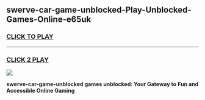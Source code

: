 
## swerve-car-game-unblocked-Play-Unblocked-Games-Online-e65uk
<h3>
<a href="https://premium76.site?title=swerve-car-game-unblocked&ref=25A">CLICK TO PLAY</a></h3>
<hr>

<h3>
<a href="https://premium76.site?title=swerve-car-game-unblocked&ref=25A">CLICK 2 PLAY</a>
  
</h3>

<a href="https://premium76.site?title=swerve-car-game-unblocked&ref=25A"><img src="https://clearcache.store/games.png"></a>


**swerve-car-game-unblocked games unblocked: Your Gateway to Fun and Accessible Online Gaming**
